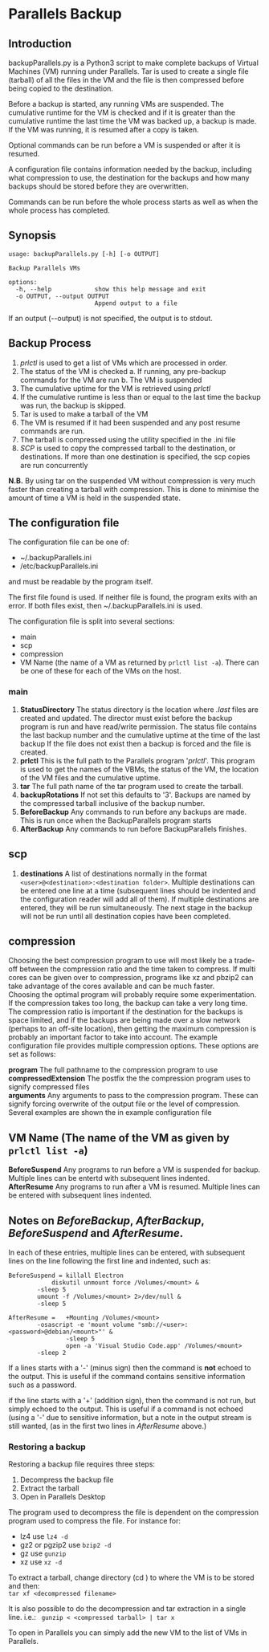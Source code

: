 # Parallels Backup

## Introduction   
backupParallels.py is a Python3 script to make complete backups of Virtual Machines (VM) running under Parallels. Tar is used to create a single file (tarball) of all the files in the VM and the file is then compressed before being copied to the destination.

Before a backup is started, any running VMs are suspended. The cumulative runtime for the VM is checked and if it is greater than the cumulative runtime the last time the VM was backed up, a backup is made. If the VM was running, it is resumed after a copy is taken.

Optional commands can be run before a VM is suspended or after it is resumed.

A configuration file contains information needed by the backup, including what compression to use, the destination for the backups and how many backups should be stored before they are overwritten.

Commands can be run before the whole process starts as well as when the whole process has completed.

## Synopsis
```
usage: backupParallels.py [-h] [-o OUTPUT]

Backup Parallels VMs

options:
  -h, --help            show this help message and exit
  -o OUTPUT, --output OUTPUT
                        Append output to a file
```
If an output (--output) is not specified, the output is to stdout.


## Backup Process   
1. _prlctl_ is used to get a list of VMs which are processed in order.   
2. The status of the VM is checked
  a. If running, any pre-backup commands for the VM are run
  b. The VM is suspended
3. The cumulative uptime for the VM is retrieved using _prlctl_
4. If the cumulative runtime is less than or equal to the last time the backup was run, the backup is skipped.
5. Tar is used to make a tarball of the VM
6. The VM is resumed if it had been suspended and any post resume commands are run.
7. The tarball is compressed using the utility specified in the .ini file
8. _SCP_ is used to copy the compressed tarball to the destination, or destinations. If more than one destination is specified, the scp copies are run concurrently

**N.B.** By using tar on the suspended VM without compression is very much faster than creating a tarball with compression. This is done to minimise the amount of time a VM is held in the suspended state. 

## The configuration file   
The configuration file can be one of:   
* ~/.backupParallels.ini   
* /etc/backupParallels.ini   

and must be readable by the program itself.

The first file found is used. If neither file is found, the program exits with an error. If both files exist, then ~/.backupParallels.ini is used.

The configuration file is split into several sections:
* main
* scp
* compression
* VM Name (the name of a VM as returned by ```prlctl list -a```). There can be one of these for each of the VMs on the host.

### main
1. **StatusDirectory** The status directory is the location where _.last_ files are created and updated. The director must exist before the backup program is run and have read/write permission. The status file contains the last backup number and the cumulative uptime at the time of the last backup If the file does not exist then a backup is forced and the file is created.  
2. **prlctl** This is the full path to the Parallels program '_prlctl_'. This program is used to get the names of the VBMs, the status of the VM, the location of the VM files and the cumulative uptime.  
3. **tar** The full path name of the tar program used to create the tarball.  
4. **backupRotations** If not set this defaults to '3'. Backups are named by the compressed tarball inclusive of the backup number.  
5. **BeforeBackup** Any commands to run before any backups are made. This is run once when the BackupParallels program starts  
6. **AfterBackup** Any commands to run before BackupParallels finishes.  

## scp
1. **destinations** A list of destinations normally in the format ```<user>@<destination>:<destination folder>```. Multiple destinations can be entered one line at a time (subsequent lines should be indented and the configuration reader will add all of them). If multiple destinations are entered, they will be run simultaneously. The next stage in the backup will not be run until all destination copies have been completed.  

## compression
Choosing the best compression program to use will most likely be a trade-off between the compression ratio and the time taken to compress. If multi cores can be given over to compression, programs like xz and pbzip2 can take advantage of the cores available and can be much faster.   
Choosing the optimal program will probably require some experimentation. If the compression takes too long, the backup can take a very long time. The compression ratio is important if the destination for the backups is space limited, and if the backups are being made over a slow network (perhaps to an off-site location), then getting the maximum compression is probably an important factor to take into account. The example configuration file provides multiple compression options. These options are set as follows:   

**program** The full pathname to the compression program to use    
**compressedExtension** The postfix the the compression program uses to signify compressed files   
**arguments** Any arguments to pass to the compression program. These can signify forcing overwrite of the output file or the level of compression. Several examples are shown the in example configuration file  

## VM Name (The name of the VM as given by ```prlctl list -a```)
**BeforeSuspend** Any programs to run before a VM is suspended for backup. Multiple lines can be entertd with subsequent lines indented.  
**AfterResume** Any programs to run after a VM is resumed. Multiple lines can be entered with subsequent lines indented.  

## Notes on _BeforeBackup_, _AfterBackup_, _BeforeSuspend_ and _AfterResume_.  
In each of these entries, multiple lines can be entered, with subsequent lines on the line following the first line and indented, such as:  
```
BeforeSuspend = killall Electron
        	diskutil unmount force /Volumes/<mount> &
		-sleep 5
		umount -f /Volumes/<mount> 2>/dev/null &
		-sleep 5

AfterResume =   +Mounting /Volumes/<mount>
		-osascript -e 'mount volume "smb://<user>:<password>@debian/<mount>"' &
                -sleep 5
       	        open -a 'Visual Studio Code.app' /Volumes/<mount>
		-sleep 2
```
If a lines starts with a '-' (minus sign) then the command is **not** echoed to the output. This is useful if the command contains sensitive information such as a password.

if the line starts with a '+' (addition sign), then the command is not run, but simply echoed to the output. This is useful if a command is not echoed (using a '-' due to sensitive information, but a note in the output stream is still wanted, (as in the first two lines in _AfterResume_ above.)

### Restoring a backup
Restoring a backup file requires three steps:   
1. Decompress the backup file   
2. Extract the tarball   
3. Open in Parallels Desktop   

The program used to decompress the file is dependent on the compression program used to compress the file. For instance for:   
* lz4 use ```lz4 -d```   
* gz2 or pgzip2 use ```bzip2 -d```   
* gz use  ```gunzip```  
* xz use ```xz -d```  

To extract a tarball, change directory (cd <directory name>) to where the VM is to be stored and then:  
```tar xf <decompressed filename>```   

It is also possible to do the decompression and tar extraction in a single line. i.e.:
``` gunzip < <compressed tarball> | tar x```

To open in Parallels you can simply add the new VM to the list of VMs in Parallels.
